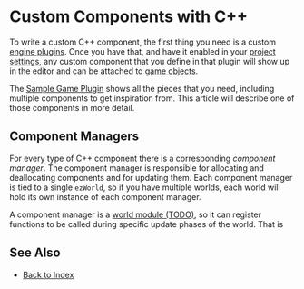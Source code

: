 # Custom Components with C++

To write a custom C++ component, the first thing you need is a custom [engine plugins](engine-plugins.md). Once you have that, and have it enabled in your [project settings](../../projects/project-settings.md), any custom component that you define in that plugin will show up in the editor and can be attached to [game objects](../../runtime/world/game-objects.md).

The [Sample Game Plugin](../../samples/sample-game-plugin.md) shows all the pieces that you need, including multiple components to get inspiration from. This article will describe one of those components in more detail.

## Component Managers

For every type of C++ component there is a corresponding *component manager*. The component manager is responsible for allocating and deallocating components and for updating them. Each component manager is tied to a single `ezWorld`, so if you have multiple worlds, each world will hold its own instance of each component manager. 

A component manager is a [world module (TODO)](../../runtime/world/world-modules.md), so it can register functions to be called during specific update phases of the world. That is 



<!-- PAGE IS TODO -->

## See Also

* [Back to Index](../../index.md)
